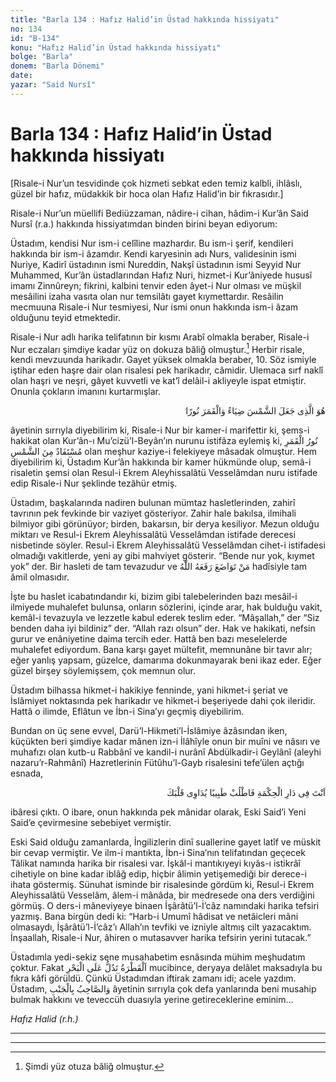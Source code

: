 ```yaml
---
title: "Barla 134 : Hafız Halid’in Üstad hakkında hissiyatı"
no: 134
id: "B-134"
konu: "Hafız Halid’in Üstad hakkında hissiyatı"
bolge: "Barla"
donem: "Barla Dönemi"
date: 
yazar: "Said Nursî"
---
```


# Barla 134 : Hafız Halid’in Üstad hakkında hissiyatı

<p class="takdim">[Risale-i Nur’un tesvidinde çok hizmeti sebkat eden temiz kalbli, ihlâslı, güzel bir hafız, müdakkik bir hoca olan Hafız Halid’in bir fıkrasıdır.]</p>

Risale-i Nur’un müellifi Bediüzzaman, nâdire-i cihan, hâdim-i Kur’ân Said Nursî (r.a.) hakkında hissiyatımdan binden birini beyan ediyorum:

Üstadım, kendisi Nur ism-i celîline mazhardır. Bu ism-i şerif, kendileri hakkında bir ism-i âzamdır. Kendi karyesinin adı Nurs, validesinin ismi Nuriye, Kadirî üstadının ismi Nureddin, Nakşî üstadının ismi Seyyid Nur Muhammed, Kur’ân üstadlarından Hafız Nuri, hizmet-i Kur’âniyede hususî imamı Zinnûreyn; fikrini, kalbini tenvir eden âyet-i Nur olması ve müşkil mesâilini izaha vasıta olan nur temsilâtı gayet kıymettardır. Resâilin mecmuuna Risale-i Nur tesmiyesi, Nur ismi onun hakkında ism-i âzam olduğunu teyid etmektedir.

Risale-i Nur adlı harika telifatının bir kısmı Arabî olmakla beraber, Risale-i Nur eczaları şimdiye kadar yüz on dokuza bâliğ olmuştur.[^1] Herbir risale, kendi mevzuunda harikadır. Gayet yüksek olmakla beraber, 10. Söz ismiyle iştihar eden haşre dair olan risalesi pek harikadır, câmidir. Ulemaca sırf naklî olan haşri ve neşri, gâyet kuvvetli ve kat’î delâil-i akliyeyle ispat etmiştir. Onunla çokların imanını kurtarmışlar.

<p class="arabic" dir="rtl" title="Meal: “Güneşi bir ışık, ayı bir nur yapan Odur.” [Yûnus Sûresi, 10:5]">هُوَ الَّذِى جَعَلَ الشَّمْسَ ضِيَاءً وَالْقَمَرَ نُورًا</p>

âyetinin sırrıyla diyebilirim ki, Risale-i Nur bir kamer-i marifettir ki, şems-i hakikat olan Kur’ân-ı Mu’cizü’l-Beyân’ın nurunu istifâza eylemiş ki, <span class="arabic" dir="rtl" title="Meal: “Ayın ışığı güneşten gelir.”">نُورُ الْقَمَرِ مُسْتَفَادٌ مِنَ الشَّمْسِ</span> olan meşhur kaziye-i felekiyeye mâsadak olmuştur. Hem diyebilirim ki, Üstadım Kur’ân hakkında bir kamer hükmünde olup, semâ-i risaletin şemsi olan Resul-i Ekrem Aleyhissalâtü Vesselâmdan nuru istifade edip Risale-i Nur şeklinde tezâhür etmiş.

Üstadım, başkalarında nadiren bulunan mümtaz hasletlerinden, zahirî tavrının pek fevkinde bir vaziyet gösteriyor. Zahir hale bakılsa, ilmihali bilmiyor gibi görünüyor; birden, bakarsın, bir derya kesiliyor. Mezun olduğu miktarı ve Resul-i Ekrem Aleyhissalâtü Vesselâmdan istifade derecesi nisbetinde söyler. Resul-i Ekrem Aleyhissalâtü Vesselâmdan cihet-i istifadesi olmadığı vakitlerde, yeni ay gibi mahviyet gösterir. “Bende nur yok, kıymet yok” der. Bir hasleti de tam tevazudur ve <span class="arabic" dir="rtl" title="Meal: “Tevâzu göstereni Allah yüceltir.”">مَنْ تَوَاضَعَ رَفَعَهُ اللّٰهُ</span> hadîsiyle tam âmil olmasıdır.

İşte bu haslet icabatındandır ki, bizim gibi talebelerinden bazı mesâil-i ilmiyede muhalefet bulunsa, onların sözlerini, içinde arar, hak bulduğu vakit, kemâl-i tevazuyla ve lezzetle kabul ederek teslim eder. “Mâşallah,” der “Siz benden daha iyi bildiniz” der. “Allah razı olsun” der. Hak ve hakikati, nefsin gurur ve enâniyetine daima tercih eder. Hattâ ben bazı meselelerde muhalefet ediyordum. Bana karşı gayet mültefit, memnunâne bir tavır alır; eğer yanlış yapsam, güzelce, damarıma dokunmayarak beni ikaz eder. Eğer güzel birşey söylemişsem, çok memnun olur.

Üstadım bilhassa hikmet-i hakikiye fenninde, yani hikmet-i şeriat ve İslâmiyet noktasında pek harikadır ve hikmet-i beşeriyede dahi çok ileridir. Hattâ o ilimde, Eflâtun ve İbn-i Sina’yı geçmiş diyebilirim.

Bundan on üç sene evvel, Darü’l-Hikmeti’l-İslâmiye âzâsından iken, küçükten beri şimdiye kadar mânen izn-i İlâhîyle onun bir muîni ve nâsırı ve muhafızı olan kutb-u Rabbânî ve kandil-i nurânî Abdülkadir-i Geylânî (aleyhi nazaru’r-Rahmânî) Hazretlerinin Fütûhu’l-Gayb risalesini tefe’ülen açtığı esnada,

<p class="arabic" dir="rtl" title="Meal: “Sen dârü’l-hikmettesin; önce, kalbini tedavi edecek bir tabip ara.”">اَنْتَ فِى دَارِ الْحِكْمَةِ فَاطْلُبْ طَبِيبًا يُدَاوِى قَلْبَكَ</p>

ibâresi çıktı. O ibare, onun hakkında pek mânidar olarak, Eski Said’i Yeni Said’e çevirmesine sebebiyet vermiştir.

Eski Said olduğu zamanlarda, İngilizlerin dinî suallerine gayet latîf ve müskit bir cevap vermiştir. Ve ilm-i mantıkta, İbn-i Sina’nın telifatından geçecek Tâlikat namında harika bir risalesi var. İşkâl-i mantıkıyeyi kıyâs-ı istikrâî cihetiyle on bine kadar iblâğ edip, hiçbir âlimin yetişemediği bir derece-i ihata göstermiş. Sünuhat isminde bir risalesinde gördüm ki, Resul-i Ekrem Aleyhissalâtü Vesselâm, âlem-i mânâda, bir medresede ona ders verdiğini görmüş. O ders-i mâneviyeye binaen İşârâtü’l-İ’câz namındaki harika tefsiri yazmış. Bana birgün dedi ki: “Harb-i Umumî hâdisat ve netâicleri mâni olmasaydı, İşârâtü’l-İ’câz’ı Allah’ın tevfiki ve izniyle altmış cilt yazacaktım. İnşaallah, Risale-i Nur, âhiren o mutasavver harika tefsirin yerini tutacak.”

Üstadımla yedi-sekiz sene musahabetim esnâsında mühim meşhudatım çoktur. Fakat <span class="arabic" dir="rtl" title="Meal: “Bir damla su denize delâlet eder.”">اَلْقَطْرَةُ تَدُلُّ عَلَى الْبَحْرِ</span> mucibince, deryaya delâlet maksadıyla bu fıkra kâfi görüldü. Çünkü Üstadımdan iftirak zamanı idi; acele yazdım. Üstadım, <span class="arabic" dir="rtl" title="Meal: “Yanınızdaki arkadaşa...” [Nisâ Sûresi, 4:36]">وَالصَّاحِبُ بِالْجَنْبِ</span> âyetinin sırrıyla çok defa yanlarında beni musahip bulmak hakkını ve teveccüh duasıyla yerine getireceklerine eminim…

*Hafız Halid (r.h.)*

***

***
[^1]: Şimdi yüz otuza bâliğ olmuştur.
